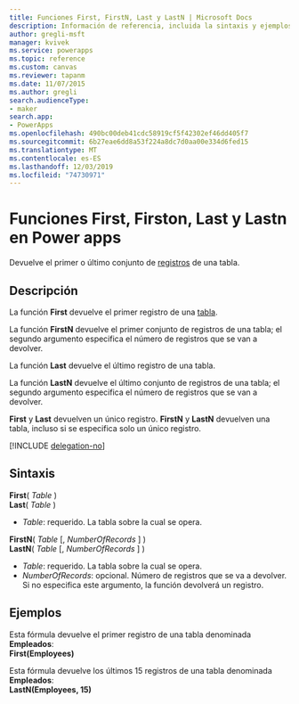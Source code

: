 ```yaml
---
title: Funciones First, FirstN, Last y LastN | Microsoft Docs
description: Información de referencia, incluida la sintaxis y ejemplos, para las funciones First, Firstn, Last y Lastn en Power apps
author: gregli-msft
manager: kvivek
ms.service: powerapps
ms.topic: reference
ms.custom: canvas
ms.reviewer: tapanm
ms.date: 11/07/2015
ms.author: gregli
search.audienceType:
- maker
search.app:
- PowerApps
ms.openlocfilehash: 490bc00deb41cdc58919cf5f42302ef46dd405f7
ms.sourcegitcommit: 6b27eae6dd8a53f224a8dc7d0aa00e334d6fed15
ms.translationtype: MT
ms.contentlocale: es-ES
ms.lasthandoff: 12/03/2019
ms.locfileid: "74730971"
---
```

# <a name="first-firstn-last-and-lastn-functions-in-power-apps"></a>Funciones First, Firston, Last y Lastn en Power apps
Devuelve el primer o último conjunto de [registros](../working-with-tables.md#records) de una tabla.

## <a name="description"></a>Descripción
La función **First** devuelve el primer registro de una [tabla](../working-with-tables.md).

La función **FirstN** devuelve el primer conjunto de registros de una tabla; el segundo argumento especifica el número de registros que se van a devolver.

La función **Last** devuelve el último registro de una tabla.

La función **LastN** devuelve el último conjunto de registros de una tabla; el segundo argumento especifica el número de registros que se van a devolver.

**First** y **Last** devuelven un único registro.  **FirstN** y **LastN** devuelven una tabla, incluso si se especifica solo un único registro.

[!INCLUDE [delegation-no](../../../includes/delegation-no.md)]

## <a name="syntax"></a>Sintaxis
**First**( *Table* )<br>**Last**( *Table* )

* *Table*: requerido. La tabla sobre la cual se opera.

**FirstN**( *Table* [, *NumberOfRecords* ] )<br>**LastN**( *Table* [, *NumberOfRecords* ] )

* *Table*: requerido. La tabla sobre la cual se opera.
* *NumberOfRecords*: opcional.  Número de registros que se va a devolver. Si no especifica este argumento, la función devolverá un registro.

## <a name="examples"></a>Ejemplos
Esta fórmula devuelve el primer registro de una tabla denominada **Empleados**:<br>
**First(Employees)**

Esta fórmula devuelve los últimos 15 registros de una tabla denominada **Empleados**:<br>
**LastN(Employees, 15)**

